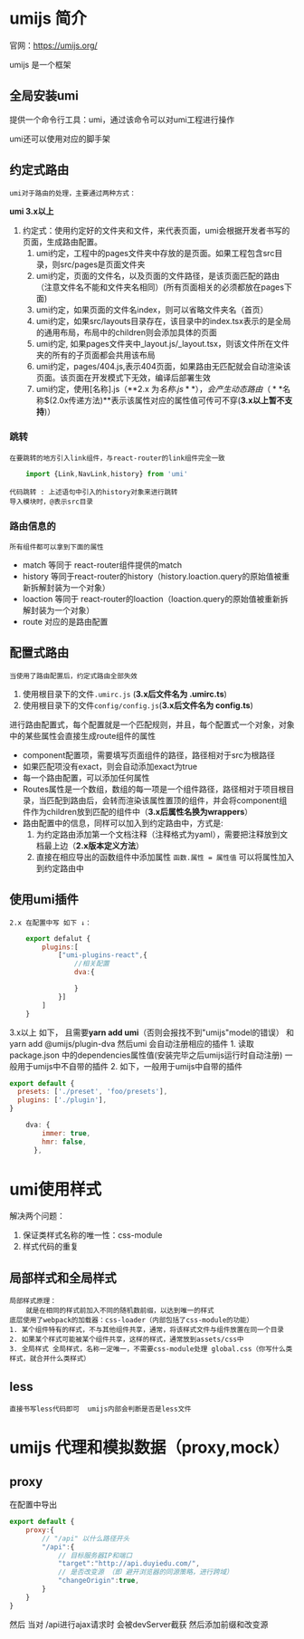 # umijs 简介

官网：https://umijs.org/


umijs 是一个框架

## 全局安装umi
提供一个命令行工具：umi，通过该命令可以对umi工程进行操作

umi还可以使用对应的脚手架


## 约定式路由

    umi对于路由的处理，主要通过两种方式：
**umi 3.x以上**
1. 约定式：使用约定好的文件夹和文件，来代表页面，umi会根据开发者书写的页面，生成路由配置。
    1. umi约定，工程中的pages文件夹中存放的是页面。如果工程包含src目录，则src/pages是页面文件夹
    2. umi约定，页面的文件名，以及页面的文件路径，是该页面匹配的路由（注意文件名不能和文件夹名相同）(所有页面相关的必须都放在pages下面)
    3. umi约定，如果页面的文件名index，则可以省略文件夹名（首页）
    4. umi约定，如果src/layouts目录存在，该目录中的index.tsx表示的是全局的通用布局，布局中的children则会添加具体的页面
    5. umi约定, 如果pages文件夹中_layout.js/_layout.tsx，则该文件所在文件夹的所有的子页面都会共用该布局
    6. umi约定，pages/404.js,表示404页面，如果路由无匹配就会自动渲染该页面。该页面在开发模式下无效，编译后部署生效
    7. umi约定，使用[名称].js（**2.x 为$名称.js**），会产生动态路由（**$名称$(2.0x传递方法)**表示该属性对应的属性值可传可不穿(**3.x以上暂不支持**)）
### 跳转
    在要跳转的地方引入link组件，与react-router的link组件完全一致
```js
    import {Link,NavLink,history} from 'umi'
```
    代码跳转 : 上述语句中引入的history对象来进行跳转
    导入模块时，@表示src目录
### 路由信息的
    所有组件都可以拿到下面的属性
 - match 等同于 react-router组件提供的match
 - history 等同于react-router的history（history.loaction.query的原始值被重新拆解封装为一个对象）
 - loaction 等同于 react-router的loaction（loaction.query的原始值被重新拆解封装为一个对象）
 - route 对应的是路由配置
 
## 配置式路由
    当使用了路由配置后，约定式路由全部失效
1. 使用根目录下的文件```.umirc.js``` (**3.x后文件名为 .umirc.ts**)
2. 使用根目录下的文件```config/config.js```(**3.x后文件名为 config.ts**)

进行路由配置式，每个配置就是一个匹配规则，并且，每个配置式一个对象，对象中的某些属性会直接生成route组件的属性

- component配置项，需要填写页面组件的路径，路径相对于src为根路径
- 如果匹配项没有exact，则会自动添加exact为true
- 每一个路由配置，可以添加任何属性
- Routes属性是一个数组，数组的每一项是一个组件路径，路径相对于项目根目录，当匹配到路由后，会转而渲染该属性置顶的组件，并会将component组件作为children放到匹配的组件中（**3.x后属性名换为wrappers**）
- 路由配置中的信息，同样可以加入到约定路由中，方式是:
    1. 为约定路由添加第一个文档注释（注释格式为yaml），需要把注释放到文档最上边（**2.x版本定义方法**）
    2. 直接在相应导出的函数组件中添加属性 ```函数.属性 = 属性值``` 可以将属性加入到约定路由中
## 使用umi插件
    2.x 在配置中写 如下 ↓：
```js
    export defalut {
        plugins:[
            ["umi-plugins-react",{
                //相关配置
                dva:{

                }
            }]
        ]
    }
```

3.x以上 如下， 且需要**yarn add umi**（否则会报找不到"umijs"model的错误） 和 yarn add @umijs/plugin-dva 然后umi 会自动注册相应的插件
    1. 读取 package.json 中的dependencies属性值(安装完毕之后umijs运行时自动注册) 一般用于umijs中不自带的插件
    2.  如下，一般用于umijs中自带的插件
```js
export default {
  presets: ['./preset', 'foo/presets'],
  plugins: ['./plugin'],
}
```
```js
    dva: {
        immer: true,
        hmr: false,
      },
```
# umi使用样式
解决两个问题：
1. 保证类样式名称的唯一性：css-module
2. 样式代码的重复
## 局部样式和全局样式
    局部样式原理：
        就是在相同的样式前加入不同的随机数前缀，以达到唯一的样式
    底层使用了webpack的加载器：css-loader（内部包括了css-module的功能）
    1. 某个组件特有的样式，不与其他组件共享，通常，将该样式文件与组件放置在同一个目录
    2. 如果某个样式可能被某个组件共享，这样的样式，通常放到assets/css中
    3. 全局样式 全局样式，名称一定唯一，不需要css-module处理 global.css（你写什么类样式，就合并什么类样式）
## less
    直接书写less代码即可  umijs内部会判断是否是less文件

# umijs 代理和模拟数据（proxy,mock）
## proxy
在配置中导出
```js
export default {
    proxy:{
        // "/api" 以什么路径开头
        "/api":{
            // 目标服务器IP和端口
            "target":"http://api.duyiedu.com/",
            // 是否改变源 （即 避开浏览器的同源策略，进行跨域）
            "changeOrigin":true,
        }
    }
}
```
然后 当对 /api进行ajax请求时 会被devServer截获 然后添加前缀和改变源
